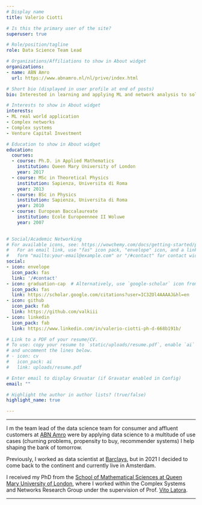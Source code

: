 ```yaml
---
# Display name
title: Valerio Ciotti

# Is this the primary user of the site?
superuser: true

# Role/position/tagline
role: Data Science Team Lead

# Organizations/Affiliations to show in About widget
organizations:
- name: ABN Amro
  url: https://www.abnamro.nl/nl/prive/index.html

# Short bio (displayed in user profile at end of posts)
bio: Interested in learning and applying ML and network analysis to solve (real) problems.

# Interests to show in About widget
interests:
- ML real world application
- Complex networks
- Complex systems
- Venture Capital Investment

# Education to show in About widget
education:
  courses:
  - course: Ph.D. in Applied Mathematics
    institution: Queen Mary University of London
    year: 2017
  - course: MSc in Theoretical Physics
    institution: Sapienza, Universita di Roma
    year: 2013
  - course: BSc in Physics
    institution: Sapienza, Universita di Roma
    year: 2010
  - course: European Baccalaureate
    institution: Ecole Europeennee II Woluwe
    year: 2007
    

# Social/Academic Networking
# For available icons, see: https://wowchemy.com/docs/getting-started/page-builder/#icons
#   For an email link, use "fas" icon pack, "envelope" icon, and a link in the
#   form "mailto:your-email@example.com" or "/#contact" for contact widget.
social:
- icon: envelope
  icon_pack: fas
  link: '/#contact'
- icon: graduation-cap  # Alternatively, use `google-scholar` icon from `ai` icon pack
  icon_pack: fas
  link: https://scholar.google.com/citations?user=IC3ZOl4AAAAJ&hl=en
- icon: github
  icon_pack: fab
  link: https://github.com/valkiii
- icon: linkedin
  icon_pack: fab
  link: https://www.linkedin.com/in/valerio-ciotti-ph-d-668b191b/

# Link to a PDF of your resume/CV.
# To use: copy your resume to `static/uploads/resume.pdf`, enable `ai` icons in `params.toml`, 
# and uncomment the lines below.
# - icon: cv
#   icon_pack: ai
#   link: uploads/resume.pdf

# Enter email to display Gravatar (if Gravatar enabled in Config)
email: ""

# Highlight the author in author lists? (true/false)
highlight_name: true

---
```


-----

I m the team lead of the data science team for consumer and affluent customers at [ABN Amro](https://www.abnamro.nl/nl/prive/index.html) were by applying data science to a multitude of use cases (churning problems, propensity to buy, recommender systems) I help shaping the bank of tomorrow. 

Previously, I worked as data scientist at [Barclays](https://www.barclays.co.uk), but in 2021 I decided to come back to the continent and currently live in Amsterdam. 

I received my PhD from the [School of Mathematical Sciences at Queen Mary University of London](https://www.qmul.ac.uk/maths/), where I worked within the Complex Systems and Networks Research Group under the supervision of Prof. [Vito Latora](https://scholar.google.co.uk/citations?user=jXTPa_AAAAAJ&hl=en). 
 
 -----